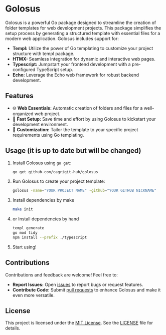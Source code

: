 # Golosus

Golosus is a powerful Go package designed to streamline the creation of folder templates for web development projects. This package simplifies the setup process by generating a structured template with essential files for a modern web application. Golosus includes support for:

- **Templ:** Utilize the power of Go templating to customize your project structure with templ package.
- **HTMX:** Seamless integration for dynamic and interactive web pages.
- **Typescript:** Jumpstart your frontend development with a pre-configured TypeScript setup.
- **Echo:** Leverage the Echo web framework for robust backend development.

## Features

- 🌐 **Web Essentials:** Automatic creation of folders and files for a well-organized web project.
- 🚀 **Fast Setup:** Save time and effort by using Golosus to kickstart your development environment.
- 🧰 **Customization:** Tailor the template to your specific project requirements using Go templating.

## Usage (it is up to date but will be changed)

1. Install Golosus using `go get`:

   ```bash
   go get github.com/cagrigit-hub/golosus
   ```

2. Run Golosus to create your project template:

   ```bash
   golosus -name="YOUR PROJECT NAME" -github="YOUR GITHUB NICKNAME"
   ```

3. Install dependencies by make

   ```bash
   make init
   ```

4. or Install dependencies by hand
   ```bash
   templ generate
   go mod tidy
   npm install --prefix ./typescript
   ```
5. Start using!

## Contributions

Contributions and feedback are welcome! Feel free to:

- **Report Issues:** Open [issues](https://github.com/cagrigit-hub/golosus/issues) to report bugs or request features.
- **Contribute Code:** Submit [pull requests](https://github.com/cagrigit-hub/golosus/pulls) to enhance Golosus and make it even more versatile.

## License

This project is licensed under the [MIT License](LICENSE.md). See the [LICENSE](LICENSE.md) file for details.
